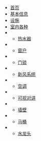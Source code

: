 <!-- docs/_sidebar.md -->

* [首页](/)
* [基本信息](/baseinfo.md)
* [设施](/facilities.md)
* [室内各种](/rooms)
* * [热水器](/rooms/reshuiqi.md)
* * [窗户](/rooms/windows.md)
* * [门锁](/rooms/door.md)
* * [新风系统](/rooms/newwind.md)
* * [空调](/rooms/air.md)
* * [可视对讲](/rooms/monitor.md)
* * [墙壁](/rooms/wall.md)
* * [马桶](/rooms/toilet.md)
* * [水龙头](/rooms/tap.md)